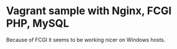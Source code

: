 # Vagrant sample with Nginx, FCGI PHP, MySQL

Because of FCGI it seems to be working nicer on Windows hosts.